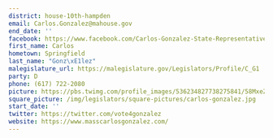 ```yaml
---
district: house-10th-hampden
email: Carlos.Gonzalez@mahouse.gov
end_date: ''
facebook: https://www.facebook.com/Carlos-Gonzalez-State-Representative-1651765781719357/
first_name: Carlos
hometown: Springfield
last_name: "Gonz\xE1lez"
malegislature_url: https://malegislature.gov/Legislators/Profile/C_G1
party: D
phone: (617) 722-2080
picture: https://pbs.twimg.com/profile_images/536234827738275841/58MxeZd2_400x400.jpeg
square_picture: /img/legislators/square-pictures/carlos-gonzalez.jpg
start_date: ''
twitter: https://twitter.com/vote4gonzalez
website: https://www.masscarlosgonzalez.com/
---
```


